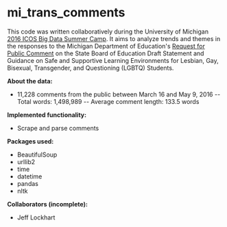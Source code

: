 # mi_trans_comments

This code was written collaboratively during the University of Michigan [2016 ICOS Big Data Summer Camp](https://ibug-um16.github.io/2016-summer-camp/). It aims to analyze trends and themes in the responses to the Michigan Department of Education's [Request for Public Comment](http://everyvoicecountsmi.org/136) on the State Board of Education Draft Statement and Guidance on Safe and Supportive Learning Environments for Lesbian, Gay, Bisexual, Transgender, and Questioning (LGBTQ) Students. 

**About the data:**
- 11,228 comments from the public between March 16 and May 9, 2016
-- Total words: 1,498,989
-- Average comment length: 133.5 words

**Implemented functionality:**
- Scrape and parse comments

**Packages used:**
- BeautifulSoup
- urllib2
- time
- datetime
- pandas
- nltk

**Collaborators (incomplete):**
- Jeff Lockhart
